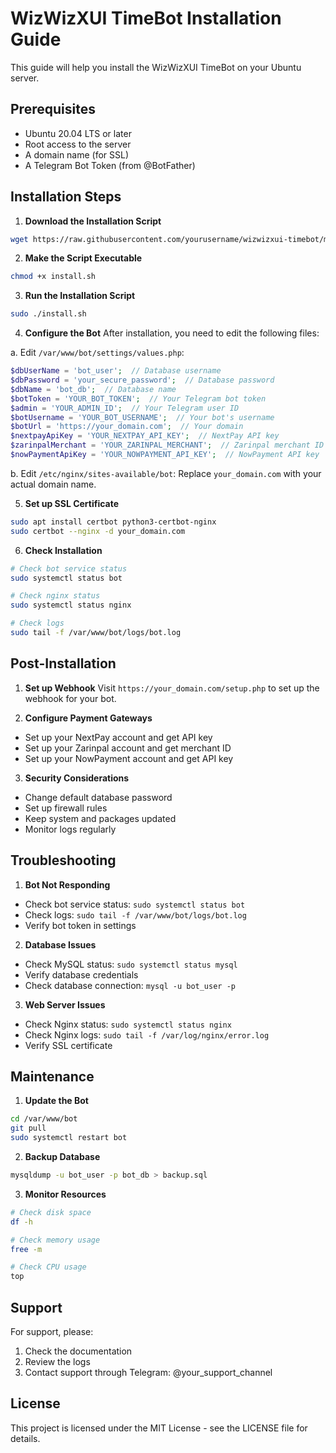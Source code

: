 # WizWizXUI TimeBot Installation Guide

This guide will help you install the WizWizXUI TimeBot on your Ubuntu server.

## Prerequisites

- Ubuntu 20.04 LTS or later
- Root access to the server
- A domain name (for SSL)
- A Telegram Bot Token (from @BotFather)

## Installation Steps

1. **Download the Installation Script**
```bash
wget https://raw.githubusercontent.com/yourusername/wizwizxui-timebot/main/install/install.sh
```

2. **Make the Script Executable**
```bash
chmod +x install.sh
```

3. **Run the Installation Script**
```bash
sudo ./install.sh
```

4. **Configure the Bot**
After installation, you need to edit the following files:

a. Edit `/var/www/bot/settings/values.php`:
```php
$dbUserName = 'bot_user';  // Database username
$dbPassword = 'your_secure_password';  // Database password
$dbName = 'bot_db';  // Database name
$botToken = 'YOUR_BOT_TOKEN';  // Your Telegram bot token
$admin = 'YOUR_ADMIN_ID';  // Your Telegram user ID
$botUsername = 'YOUR_BOT_USERNAME';  // Your bot's username
$botUrl = 'https://your_domain.com';  // Your domain
$nextpayApiKey = 'YOUR_NEXTPAY_API_KEY';  // NextPay API key
$zarinpalMerchant = 'YOUR_ZARINPAL_MERCHANT';  // Zarinpal merchant ID
$nowPaymentApiKey = 'YOUR_NOWPAYMENT_API_KEY';  // NowPayment API key
```

b. Edit `/etc/nginx/sites-available/bot`:
Replace `your_domain.com` with your actual domain name.

5. **Set up SSL Certificate**
```bash
sudo apt install certbot python3-certbot-nginx
sudo certbot --nginx -d your_domain.com
```

6. **Check Installation**
```bash
# Check bot service status
sudo systemctl status bot

# Check nginx status
sudo systemctl status nginx

# Check logs
sudo tail -f /var/www/bot/logs/bot.log
```

## Post-Installation

1. **Set up Webhook**
Visit `https://your_domain.com/setup.php` to set up the webhook for your bot.

2. **Configure Payment Gateways**
- Set up your NextPay account and get API key
- Set up your Zarinpal account and get merchant ID
- Set up your NowPayment account and get API key

3. **Security Considerations**
- Change default database password
- Set up firewall rules
- Keep system and packages updated
- Monitor logs regularly

## Troubleshooting

1. **Bot Not Responding**
- Check bot service status: `sudo systemctl status bot`
- Check logs: `sudo tail -f /var/www/bot/logs/bot.log`
- Verify bot token in settings

2. **Database Issues**
- Check MySQL status: `sudo systemctl status mysql`
- Verify database credentials
- Check database connection: `mysql -u bot_user -p`

3. **Web Server Issues**
- Check Nginx status: `sudo systemctl status nginx`
- Check Nginx logs: `sudo tail -f /var/log/nginx/error.log`
- Verify SSL certificate

## Maintenance

1. **Update the Bot**
```bash
cd /var/www/bot
git pull
sudo systemctl restart bot
```

2. **Backup Database**
```bash
mysqldump -u bot_user -p bot_db > backup.sql
```

3. **Monitor Resources**
```bash
# Check disk space
df -h

# Check memory usage
free -m

# Check CPU usage
top
```

## Support

For support, please:
1. Check the documentation
2. Review the logs
3. Contact support through Telegram: @your_support_channel

## License

This project is licensed under the MIT License - see the LICENSE file for details. 
